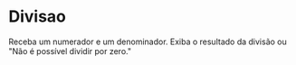 # Divisao
Receba um numerador e um denominador. Exiba o resultado da divisão ou "Não é possível dividir por zero."
